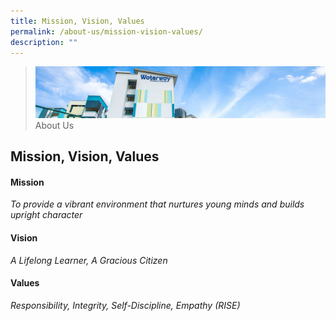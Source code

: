 ```yaml
---
title: Mission, Vision, Values
permalink: /about-us/mission-vision-values/
description: ""
---
```


> ![](/images/about-us_02.jpg)
> About Us 


## Mission, Vision, Values

#### Mission

_To provide a vibrant environment that nurtures young minds and builds upright character_

  

#### Vision

_A Lifelong Learner, A Gracious Citizen_

#### Values

_Responsibility, Integrity, Self-Discipline, Empathy (RISE)_